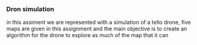 ### Dron simulation 
in this assiment we are represented with a simulation of a tello drone, five maps are given in this assignment and the main objective is to create an algorithm for the drone to explore as much of the map that it can
